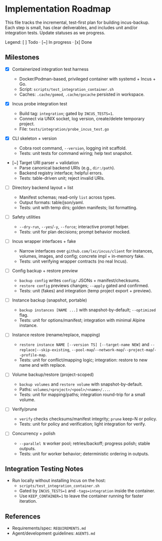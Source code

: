 # Implementation Roadmap

This file tracks the incremental, test-first plan for building incus-backup.
Each step is small, has clear deliverables, and includes unit and/or integration
tests. Update statuses as we progress.

Legend: [ ] Todo · [~] In progress · [x] Done

## Milestones

- [x] Containerized integration test harness
  - Docker/Podman-based, privileged container with systemd + Incus + Go.
  - Script: `scripts/test_integration_container.sh`
  - Caches: `.cache/gomod`, `.cache/gocache` persisted in workspace.

- [x] Incus probe integration test
  - Build tag: `integration`; gated by `INCUS_TESTS=1`.
  - Connect via UNIX socket, log version, create/delete temporary project.
  - File: `tests/integration/probe_incus_test.go`

- [x] CLI skeleton + version
  - Cobra root command, `--version`, logging init scaffold.
  - Tests: unit tests for command wiring; help text snapshot.

- [~] Target URI parser + validation
  - Parse canonical backend URIs (e.g., `dir:/path`).
  - Backend registry interface; helpful errors.
  - Tests: table-driven unit; reject invalid URIs.

- [ ] Directory backend layout + list
  - Manifest schemas; read-only `list` across types.
  - Output formats: table/json/yaml.
  - Tests: unit with temp dirs; golden manifests; list formatting.

- [ ] Safety utilities
  - `--dry-run`, `--yes`/`-y`, `--force`; interactive prompt helper.
  - Tests: unit for plan decisions; prompt behavior mocked.

- [ ] Incus wrapper interfaces + fake
  - Narrow interfaces over `github.com/lxc/incus/client` for instances, volumes,
    images, and config; concrete impl + in-memory fake.
  - Tests: unit verifying wrapper contracts (no real Incus).

- [ ] Config backup + restore preview
  - `backup config` writes `config/` JSONs + manifest/checksums.
  - `restore config` previews changes; `--apply` gated and confirmed.
  - Tests: unit (fakes) and integration (temp project export + preview).

- [ ] Instance backup (snapshot, portable)
  - `backup instances [NAME ...]` with snapshot-by-default; `--optimized` flag.
  - Tests: unit for options/manifest; integration with minimal Alpine instance.

- [ ] Instance restore (rename/replace, mapping)
  - `restore instance NAME [--version TS] [--target-name NEW]` and
    `--replace|--skip-existing`, `--pool-map`/`--network-map`/`--project-map`/`--profile-map`.
  - Tests: unit for conflict/mapping logic; integration: restore to new name and with replace.

- [ ] Volume backup/restore (project-scoped)
  - `backup volumes` and `restore volume` with snapshot-by-default.
  - Paths: `volumes/<project>/<pool>/<name>/...`.
  - Tests: unit for mapping/paths; integration round-trip for a small volume.

- [ ] Verify/prune
  - `verify` checks checksums/manifest integrity; `prune` keep-N or policy.
  - Tests: unit for policy and verification; light integration for verify.

- [ ] Concurrency + polish
  - `--parallel N` worker pool; retries/backoff; progress polish; stable outputs.
  - Tests: unit for worker behavior; deterministic ordering in outputs.

## Integration Testing Notes

- Run locally without installing Incus on the host:
  - `scripts/test_integration_container.sh`
  - Gated by `INCUS_TESTS=1` and `-tags=integration` inside the container.
  - Use `KEEP_CONTAINER=1` to leave the container running for faster iteration.

## References

- Requirements/spec: `REQUIREMENTS.md`
- Agent/development guidelines: `AGENTS.md`
